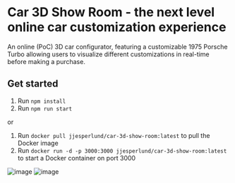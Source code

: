 # Car 3D Show Room - the next level online car customization experience

An online (PoC) 3D car configurator, featuring a customizable 1975 Porsche Turbo allowing users to visualize different customizations in real-time before making a purchase.

## Get started

1. Run `npm install`
2. Run `npm run start`

or

1. Run `docker pull jjesperlund/car-3d-show-room:latest` to pull the Docker image
2. Run `docker run -d -p 3000:3000 jjesperlund/car-3d-show-room:latest` to start a Docker container on port 3000

![image](https://github.com/jjesperlund/car-3D-show-room/assets/9196944/9d945cf8-059d-4fec-9ccf-64ae58ca396a)
![image](https://github.com/jjesperlund/car-3D-show-room/assets/9196944/0e1c2c3f-2fa5-484b-96fa-9048577504c4)
